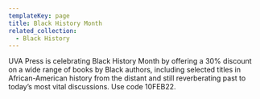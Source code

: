```yaml
---
templateKey: page
title: Black History Month
related_collection:
  - Black History
---
```

UVA Press is celebrating Black History Month by offering a 30% discount on a wide range of books by Black authors, including selected titles in African-American history from the distant and still reverberating past to today’s most vital discussions. Use code 10FEB22.